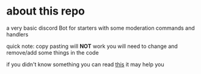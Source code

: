 # about this repo
a very basic discord Bot for starters with some moderation commands and handlers

quick note: copy pasting will **NOT** work you will need to change and remove/add some things in the code

if you didn't know something you can read [this](https://github.com/Tanya575/basics-discord.js) it may help you 

